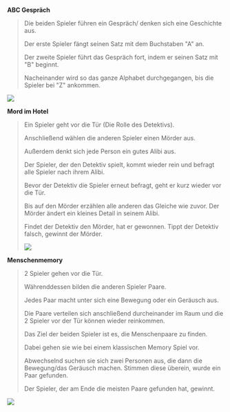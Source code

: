 **ABC Gespräch**

> Die beiden Spieler führen ein Gespräch/ denken sich eine Geschichte
> aus.
>
> Der erste Spieler fängt seinen Satz mit dem Buchstaben "A" an.
>
> Der zweite Spieler führt das Gespräch fort, indem er seinen Satz mit
> "B" beginnt.
>
> Nacheinander wird so das ganze Alphabet durchgegangen, bis die Spieler
> bei "Z" ankommen.

![](/content/18/18_Media/media/image1.png)

**Mord im Hotel**

> Ein Spieler geht vor die Tür (Die Rolle des Detektivs).
>
> Anschließend wählen die anderen Spieler einen Mörder aus.
>
> Außerdem denkt sich jede Person ein gutes Alibi aus.
>
> Der Spieler, der den Detektiv spielt, kommt wieder rein und befragt
> alle Spieler nach ihrem Alibi.
>
> Bevor der Detektiv die Spieler erneut befragt, geht er kurz wieder vor
> die Tür.
>
> Bis auf den Mörder erzählen alle anderen das Gleiche wie zuvor. Der
> Mörder ändert ein kleines Detail in seinem Alibi.
>
> Findet der Detektiv den Mörder, hat er gewonnen. Tippt der Detektiv
> falsch, gewinnt der Mörder.
>
> ![](/content/18/18_Media/media/image3.png)

**Menschenmemory**

> 2 Spieler gehen vor die Tür.
>
> Währenddessen bilden die anderen Spieler Paare.
>
> Jedes Paar macht unter sich eine Bewegung oder ein Geräusch aus.
>
> Die Paare verteilen sich anschließend durcheinander im Raum und die 2
> Spieler vor der Tür können wieder reinkommen.
>
> Das Ziel der beiden Spieler ist es, die Menschenpaare zu finden.
>
> Dabei gehen sie wie bei einem klassischen Memory Spiel vor.
>
> Abwechselnd suchen sie sich zwei Personen aus, die dann die
> Bewegung/das Geräusch machen. Stimmen diese überein, wurde ein Paar
> gefunden.
>
> Der Spieler, der am Ende die meisten Paare gefunden hat, gewinnt.

![](/content/18/18_Media/media/image5.png)
